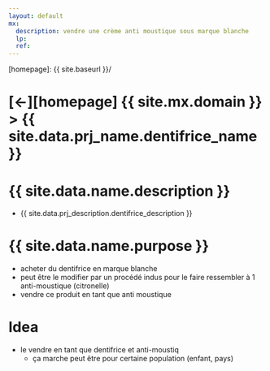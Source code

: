 ```yaml
---
layout: default
mx:
  description: vendre une crème anti moustique sous marque blanche
  lp:
  ref:
---
```


[//]: #(Reference)
[homepage]:   {{ site.baseurl }}/

# [&larr;][homepage] {{ site.mx.domain }} > {{ site.data.prj_name.dentifrice_name }}
# {{ site.data.name.description }}
- {{ site.data.prj_description.dentifrice_description }}

# {{ site.data.name.purpose }}
- acheter du dentifrice en marque blanche 
- peut être le modifier par un procédé indus pour le faire ressembler à 1 anti-moustique (citronelle)
- vendre ce produit en tant que anti moustique

# Idea
- le vendre en tant que dentifrice et anti-moustiq
  - ça marche peut être pour certaine population (enfant, pays)
